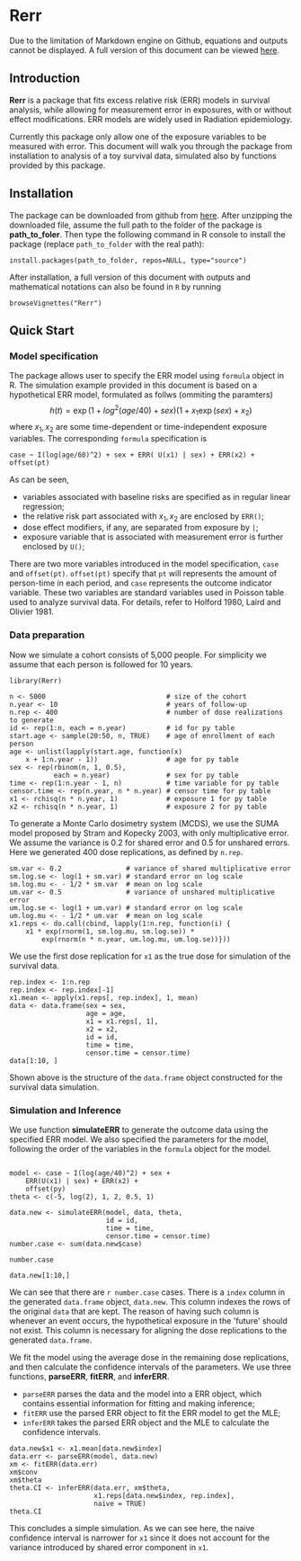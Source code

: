 # Rerr

Due to the limitation of Markdown engine on Github, equations and
outputs cannot be displayed. A full version of this document can be
viewed
[here](http://htmlpreview.github.io/?https://github.com/zhuozhang/Rerr/blob/master/vignettes/Rerr.html).

## Introduction

__Rerr__ is a package that fits excess relative risk (ERR) models in
survival analysis, while allowing for measurement error in exposures,
with or without effect modifications.  ERR models are widely used in
Radiation epidemiology.

Currently this package only allow one of the exposure variables to be
measured with error.  This document will walk you through the package
from installation to analysis of a toy survival data, simulated also
by functions provided by this package.

## Installation

The package can be downloaded from github from
[here](https://github.com/zhuozhang/Rerr).  After unzipping the
downloaded file, assume the full path to the folder of the package is
**path_to_foler**.  Then type the following command in R console to
install the package (replace `path_to_folder` with the real path):

```{r eval=FALSE}
install.packages(path_to_folder, repos=NULL, type="source")
```

After installation, a full version of this document with outputs and
mathematical notations can also be found in `R` by running
```{r}
browseVignettes("Rerr")
```

## Quick Start

### Model specification

The package allows user to specify the ERR model using `formula`
object in R.  The simulation example provided in this document is
based on a hypothetical ERR model, formulated as follws (ommiting the
paramters) $$ h(t) = \exp(1 + log^2(age/40) + sex)(1 + x_1 \exp(sex) +
x_2) $$ where $x_1, x_2$ are some time-dependent or time-independent
exposure variables.  The corresponding `formula` specification is

```{r eval=FALSE}
case ~ I(log(age/60)^2) + sex + ERR( U(x1) | sex) + ERR(x2) + offset(pt)
```

As can be seen, 

*  variables associated with baseline risks are specified as in
   regular linear regression;
*  the relative risk part associated with $x_1, x_2$ are enclosed by
   `ERR()`;
*  dose effect modifiers, if any, are separated from exposure by `|`;
*  exposure variable that is associated with measurement error is
   further enclosed by `U()`;

There are two more variables introduced in the model specification,
`case` and `offset(pt)`. `offset(pt)` specify that `pt` will
represents the amount of person-time in each period, and `case`
represents the outcome indicator variable.  These two variables are
standard variables used in Poisson table used to analyze survival
data.  For details, refer to Holford 1980, Laird and Olivier 1981.

### Data preparation

Now we simulate a cohort consists of 5,000 people.  For simplicity we
assume that each person is followed for 10 years.

```{r}
library(Rerr)

n <- 5000                              # size of the cohort
n.year <- 10                           # years of follow-up
n.rep <- 400                           # number of dose realizations to generate
id <- rep(1:n, each = n.year)          # id for py table
start.age <- sample(20:50, n, TRUE)    # age of enrollment of each person
age <- unlist(lapply(start.age, function(x)
    x + 1:n.year - 1))                 # age for py table
sex <- rep(rbinom(n, 1, 0.5),
           each = n.year)              # sex for py table
time <- rep(1:n.year - 1, n)           # time variable for py table
censor.time <- rep(n.year, n * n.year) # censor time for py table
x1 <- rchisq(n * n.year, 1)            # exposure 1 for py table
x2 <- rchisq(n * n.year, 1)            # exposure 2 for py table

```

To generate a Monte Carlo dosimetry system (MCDS), we use the SUMA
model proposed by Stram and Kopecky 2003, with only multiplicative
error.  We assume the variance is 0.2 for shared error and 0.5 for
unshared errors. Here we generated 400 dose replications, as defined
by `n.rep`.

```{r}
sm.var <- 0.2                # variance of shared multiplicative error
sm.log.se <- log(1 + sm.var) # standard error on log scale
sm.log.mu <- - 1/2 * sm.var  # mean on log scale
um.var <- 0.5                # variance of unshared multiplicative error
um.log.se <- log(1 + um.var) # standard error on log scale
um.log.mu <- - 1/2 * um.var  # mean on log scale
x1.reps <- do.call(cbind, lapply(1:n.rep, function(i) {
    x1 * exp(rnorm(1, sm.log.mu, sm.log.se)) *
        exp(rnorm(n * n.year, um.log.mu, um.log.se))}))
```

We use the first dose replication for `x1` as the true dose for
simulation of the survival data.

```{r}
rep.index <- 1:n.rep
rep.index <- rep.index[-1]
x1.mean <- apply(x1.reps[, rep.index], 1, mean)
data <- data.frame(sex = sex,
                   age = age,
                   x1 = x1.reps[, 1],
                   x2 = x2,
                   id = id,
                   time = time,
                   censor.time = censor.time)
data[1:10, ]

```
Shown above is the structure of the `data.frame` object constructed
for the survival data simulation.  

### Simulation and Inference

We use function __simulateERR__ to generate the outcome data using the
specified ERR model.  We also specified the parameters for the model,
following the order of the variables in the `formula` object for the
model.

```{r}

model <- case ~ I(log(age/40)^2) + sex +
    ERR(U(x1) | sex) + ERR(x2) +
    offset(py)
theta <- c(-5, log(2), 1, 2, 0.5, 1)

data.new <- simulateERR(model, data, theta,
                        id = id,
                        time = time,
                        censor.time = censor.time)
number.case <- sum(data.new$case)

number.case

data.new[1:10,]
```

We can see that there are `r number.case` cases. There is a `index`
column in the generated `data.frame` object, `data.new`.  This column
indexes the rows of the original `data` that are kept. The reason of
having such column is whenever an event occurs, the hypothetical
exposure in the 'future' should not exist. This column is necessary
for aligning the dose replications to the generated `data.frame`.

We fit the model using the average dose in the remaining dose
replications, and then calculate the confidence intervals of the
parameters.  We use three functions, __parseERR__, __fitERR__, and
__inferERR__.  

-  `parseERR` parses the data and the model into a ERR object, which
   contains essential information for fitting and making inference;
-  `fitERR` use the parsed ERR object to fit the ERR model to get the
   MLE;
-  `inferERR` takes the parsed ERR object and the MLE to calculate the
   confidence intervals.

```{r}
data.new$x1 <- x1.mean[data.new$index]
data.err <- parseERR(model, data.new)
xm <- fitERR(data.err)
xm$conv
xm$theta
theta.CI <- inferERR(data.err, xm$theta,
                     x1.reps[data.new$index, rep.index],
                     naive = TRUE)
theta.CI
```

This concludes a simple simulation. As we can see here, the naive
confidence interval is narrower for `x1` since it does not account for
the variance introduced by shared error component in `x1`.

